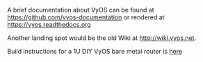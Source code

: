 A brief documentation about VyOS can be found at
https://github.com/vyos-documentation or rendered at https://vyos.readthedocs.org

Another landing spot would be the old Wiki at http://wiki.vyos.net.

Build instructions for a 1U DIY VyOS bare metal router is [here](1u-diy-atom-c3000/README.md)

